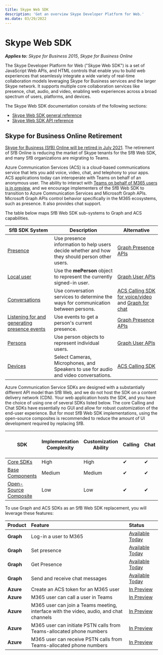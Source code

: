 ```yaml
---
title: Skype Web SDK
description: 'Get an overview Skype Developer Platform for Web.'
ms.date: 03/29/2022
---
```


# Skype Web SDK

 _**Applies to:** Skype for Business 2015_, _Skype for Business Online_

The Skype Developer Platform for Web ("Skype Web SDK") is a set of JavaScript Web APIs, and HTML controls that enable you to build web experiences that seamlessly integrate a wide variety of real-time collaboration models leveraging Skype for Business services and the larger Skype network. It supports multiple core collaboration services like presence, chat, audio, and video, enabling web experiences across a broad spectrum of users, platforms, and devices.

The Skype Web SDK documentation consists of the following sections:

- [Skype Web SDK general reference](GeneralReference.md)
- [Skype Web SDK API reference](http://officedev.github.io/skype-docs/Skype/WebSDK/model/api/modules/jcafe.html)

## Skype for Business Online Retirement

[Skype for Business (SfB) Online will be retired in July 2021](https://techcommunity.microsoft.com/t5/microsoft-teams-blog/skype-for-business-online-to-be-retired-in-2021/ba-p/777833). The retirement of SfB Online is reducing the market of Skype tenants for the SfB Web SDK, and many SfB organizations are migrating to Teams.

Azure Communication Services (ACS) is a cloud-based communications service that lets you add voice, video, chat, and telephony to your apps. ACS applications today can interoperate with Teams on behalf of an anonymous user. The ability to interact with [Teams on behalf of M365 users is in preview](/azure/communication-services/concepts/teams-endpoint.md), and we encourage implementers of the SfB Web SDK to transition to Azure Communication Services and Microsoft Graph APIs. Microsoft Graph APIs control behavior specifically in the M365 ecosystems, such as presence. It also provides chat support.

The table below maps SfB Web SDK sub-systems to Graph and ACS capabilities.

| SfB SDK System | Description  | Alternative   |
|----------|-----------|------------|
| [Presence](./presence.md) | Use presence information to help users decide whether and how they should person other users. | [Graph Presence APIs](/graph/api/resources/presence.md)  |
| [Local user](./localuser.md) | Use the **mePerson** object to represent the currently signed-in user. | [Graph User APIs](/graph/api/user-get.md)  |
| [Conversations](./conversations.md) | Use conversation services to determine the ways for communication between persons. | [ACS Calling SDK for voice/video](/azure/communication-services/concepts/sdk-options.md) and [Graph for chat](/graph/api/resources/chat.md) |
| [Listening for and generating presence events](./presenceevents.md) | Use events to get a person's current presence. | [Graph Presence APIs](/graph/api/resources/presence.md)  |
| [Persons](./persons.md) | Use person objects to represent individual users. | [Graph User APIs](/graph/api/user-get)  |
| [Devices](./devices.md) | Select Cameras, Microphones, and Speakers to use for audio and video conversations. | [ACS Calling SDK](/azure/communication-services/how-tos/calling-sdk/manage-video#device-management.md)  |

Azure Communication Service SDKs are designed with a substantially different API model than SfB Web, and we do not host the SDK on a content delivery network (CDN). Your web application hosts the SDK, and you have the choice of using one of several SDKs listed below. The core Calling and Chat SDKs have essentially no GUI and allow for robust customization of the end-user experience. But for most SfB Web SDK implementations, using the open-source composites is recommended to reduce the amount of UI development required by replacing SfB.

| **SDK** | **Implementation Complexity** | **Customization Ability** | **Calling** | **Chat** | [Interact on behalf of a M365/Teams users](/azure/communication-services/concepts/voice-video-calling/teams-interop.md) |
|---------|-------------------------------|---------------------------|-------------|----------|-------------------------------------------------------------------------------------------------------------------------|
| [Core SDKs](/azure/communication-services/concepts/sdk-options.md) | High | High | ✔ | ✔ | ✔  |
| [Base Components](/azure/communication-services/concepts/ui-framework/ui-sdk-overview.md) | Medium | Medium | ✔ | ✔ | [In Preview](/azure/communication-services/concepts/teams-endpoint.md)  |
| [Open-Source Composite](/azure/communication-services/concepts/ui-framework/ui-sdk-overview.md) | Low | Low | ✔ | ✔ | [In Preview](/azure/communication-services/concepts/teams-endpoint.md)  |

To use Graph and ACS SDKs as an SfB Web SDK replacement, you will leverage these features:

| Product   | **Feature**                                                                             | **Status**     |
|:----------|:----------------------------------------------------------------------------------------|:----------------|
| **Graph** | Log-in a user to M365                                                                   | [Available Today](/graph/auth.md) |
| **Graph** | Set presence                                                                            | [Available Today](/graph/api/presence-setpresence.md)  |
| **Graph** | Get Presence                                                                            | [Available Today](/graph/api/presence-get.md) |
| **Graph** | Send and receive chat messages                                                          | [Available Today](/graph/api/chatmessage-post.md) |
| **Azure** | Create an ACS token for an M365 user                                                    | [In Preview](/azure/communication-services/quickstarts/manage-teams-identity.md)  |
| **Azure** | M365 user can call a user in Teams                                                      | [In Preview](/azure/communication-services/quickstarts/voice-video-calling/get-started-with-voice-video-calling-custom-teams-client.md)  |
| **Azure** | M365 user can join a Teams meeting, interface with the video, audio, and chat channels  | [In Preview](/azure/communication-services/quickstarts/voice-video-calling/get-started-teams-interop.md)  |
| **Azure** | M365 user can initiate PSTN calls from Teams-allocated phone numbers                    | [In Preview](/azure/communication-services/how-tos/cte-calling-sdk/manage-calls.md)  |
| **Azure** | M365 user can receive PSTN calls from Teams-allocated phone numbers                     | [In Preview](/azure/communication-services/how-tos/cte-calling-sdk/manage-calls.md)  |
